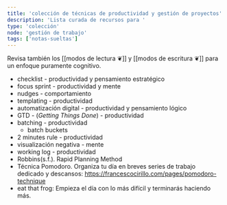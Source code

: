 ```yaml
---
title: 'colección de técnicas de productividad y gestión de proyectos'
description: 'Lista curada de recursos para '
type: 'colección'
node: 'gestión de trabajo'
tags: ['notas-sueltas']
---
```


Revisa también los [[modos de lectura ❦]] y [[modos de escritura ❦]] para un enfoque puramente cognitivo.

- checklist - productividad y pensamiento estratégico
- focus sprint - productividad y mente
- nudges - comportamiento
- templating - productividad
- automatización digital - productividad y pensamiento lógico
- GTD - (*Getting Things Done*) - productividad
- batching - productividad
	- batch buckets
- 2 minutes rule - productividad
- visualización negativa - mente
- working log - productividad
- Robbins(s.f.). Rapid Planning Method
- Técnica Pomodoro. Organiza tu día en breves series de trabajo dedicado y descansos: https://francescocirillo.com/pages/pomodoro-technique
- eat that frog: Empieza el día con lo más difícil y terminarás haciendo más.




